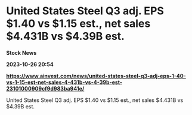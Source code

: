 # United States Steel Q3 adj. EPS $1.40 vs $1.15 est., net sales $4.431B vs $4.39B est.
**Stock News**

**2023-10-26 20:54**

**https://www.ainvest.com/news/united-states-steel-q3-adj-eps-1-40-vs-1-15-est-net-sales-4-431b-vs-4-39b-est-23101000909cf9d983ba941e/**

United States Steel Q3 adj. EPS $1.40 vs $1.15 est., net sales $4.431B vs $4.39B est.